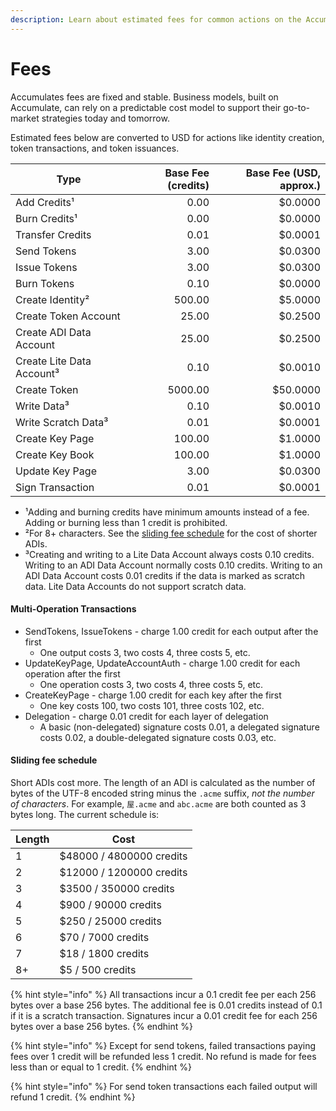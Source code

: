 ```yaml
---
description: Learn about estimated fees for common actions on the Accumulate Protocol.
---
```


# Fees

Accumulates fees are fixed and stable. Business models, built on Accumulate, can rely on a predictable cost model to support their go-to-market strategies today and tomorrow.

Estimated fees below are converted to USD for actions like identity creation, token transactions, and token issuances.

| Type                      | Base Fee (credits) | Base Fee (USD, approx.) |
| ------------------------- | ------------------:| -----------------------:|
| Add Credits¹              |               0.00 |                 $0.0000 |
| Burn Credits¹             |               0.00 |                 $0.0000 |
| Transfer Credits          |               0.01 |                 $0.0001 |
| Send Tokens               |               3.00 |                 $0.0300 |
| Issue Tokens              |               3.00 |                 $0.0300 |
| Burn Tokens               |               0.10 |                 $0.0000 |
| Create Identity²          |             500.00 |                 $5.0000 |
| Create Token Account      |              25.00 |                 $0.2500 |
| Create ADI Data Account   |              25.00 |                 $0.2500 |
| Create Lite Data Account³ |               0.10 |                 $0.0010 |
| Create Token              |            5000.00 |                $50.0000 |
| Write Data³               |               0.10 |                 $0.0010 |
| Write Scratch Data³       |               0.01 |                 $0.0001 |
| Create Key Page           |             100.00 |                 $1.0000 |
| Create Key Book           |             100.00 |                 $1.0000 |
| Update Key Page           |               3.00 |                 $0.0300 |
| Sign Transaction          |               0.01 |                 $0.0001 |

- ¹Adding and burning credits have minimum amounts instead of a fee. Adding or burning less than 1 credit is prohibited.
- ²For 8+ characters. See the [sliding fee schedule](#sliding-fee-schedule) for the cost of shorter ADIs.
- ³Creating and writing to a Lite Data Account always costs 0.10 credits. Writing to an ADI Data Account normally costs 0.10 credits. Writing to an ADI Data Account costs 0.01 credits if the data is marked as scratch data. Lite Data Accounts do not support scratch data.


#### Multi-Operation Transactions

* SendTokens, IssueTokens - charge 1.00 credit for each output after the first
  * One output costs 3, two costs 4, three costs 5, etc.
* UpdateKeyPage, UpdateAccountAuth - charge 1.00 credit for each operation after the first
  * One operation costs 3, two costs 4, three costs 5, etc.
* CreateKeyPage - charge 1.00 credit for each key after the first
  * One key costs 100, two costs 101, three costs 102, etc.
* Delegation - charge 0.01 credit for each layer of delegation
  * A basic (non-delegated) signature costs 0.01, a delegated signature costs 0.02, a double-delegated signature costs 0.03, etc.

#### Sliding fee schedule

Short ADIs cost more. The length of an ADI is calculated as the number of bytes of the UTF-8 encoded string minus the `.acme` suffix, _not the number of characters_. For example, `屋.acme` and `abc.acme` are both counted as 3 bytes long. The current schedule is:

| Length | Cost                     |
| ------ | ------------------------ |
| 1      | $48000 / 4800000 credits |
| 2      | $12000 / 1200000 credits |
| 3      | $3500 / 350000 credits   |
| 4      | $900 / 90000 credits     |
| 5      | $250 / 25000 credits     |
| 6      | $70 / 7000 credits       |
| 7      | $18 / 1800 credits       |
| 8+     | $5 / 500 credits         |

{% hint style="info" %}
All transactions incur a 0.1 credit fee per each 256 bytes over a base 256 bytes. The additional fee is 0.01 credits instead of 0.1 if it is a scratch transaction. Signatures incur a 0.01 credit fee for each 256 bytes over a base 256 bytes.
{% endhint %}

{% hint style="info" %}
Except for send tokens, failed transactions paying fees over 1 credit will be refunded less 1 credit. No refund is made for fees less than or equal to 1 credit.
{% endhint %}

{% hint style="info" %}
For send token transactions each failed output will refund 1 credit.&#x20;
{% endhint %}
